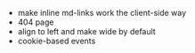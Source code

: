 * make inline md-links work the client-side way
* 404 page
* align to left and make wide by default
* cookie-based events
